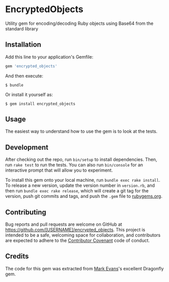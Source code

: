 # EncryptedObjects

Utility gem for encoding/decoding Ruby objects using Base64 from the standard library

## Installation

Add this line to your application's Gemfile:

```ruby
gem 'encrypted_objects'
```

And then execute:

    $ bundle

Or install it yourself as:

    $ gem install encrypted_objects

## Usage

The easiest way to understand how to use the gem is to look at the tests.

## Development

After checking out the repo, run `bin/setup` to install dependencies. Then, run `rake test` to run the tests. You can also run `bin/console` for an interactive prompt that will allow you to experiment.

To install this gem onto your local machine, run `bundle exec rake install`. To release a new version, update the version number in `version.rb`, and then run `bundle exec rake release`, which will create a git tag for the version, push git commits and tags, and push the `.gem` file to [rubygems.org](https://rubygems.org).

## Contributing

Bug reports and pull requests are welcome on GitHub at https://github.com/[USERNAME]/encrypted_objects. This project is intended to be a safe, welcoming space for collaboration, and contributors are expected to adhere to the [Contributor Covenant](contributor-covenant.org) code of conduct.

## Credits

The code for this gem was extracted from [Mark Evans](http://github.com/markevans)'s excellent Dragonfly gem.


